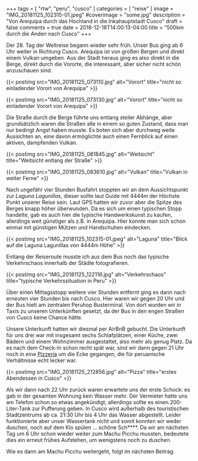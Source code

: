 +++
tags = [
    "rtw",
    "peru",
    "cusco"
    ]
categories = [
    "reise"
]
image = "IMG_20181125_102315-01.jpeg"
#coverimage = "some.jpg"
description = "Von Arequipa durch das Hochland in die Inkahauptstadt Cusco"
draft = false
comments = true
date = 2018-12-18T14:00:13-04:00
title = "500km durch die Anden nach Cusco"
+++

Der 28. Tag der Weltreise begann wieder sehr früh. Unser Bus ging ab 6 Uhr weiter in Richtung Cusco. Arequipa ist von großen Bergen und direkt einem Vulkan umgeben. Aus der Stadt heraus ging es also direkt in die Berge, direkt durch die Vororte, die interessant, aber sicher nicht schön anzuschauen sind.

{{< postimg src="IMG_20181125_073110.jpg" alt="Vorort" title="nicht so einladender Vorort von Arequipa" >}}

{{< postimg src="IMG_20181125_073130.jpg" alt="Vorort" title="nicht so einladender Vorort von Arequipa" >}}

Die Straße durch die Berge führte uns entlang steiler Abhänge, aber grundsätzlich waren die Straßen alle in einem so guten Zustand, dass man nur bedingt Angst haben musste. Es boten sich aber durchweg weite Aussichten an, eine davon ermöglichte auch einen Fernblick auf einen aktiven, dampfenden Vulkan.

{{< postimg src="IMG_20181125_081845.jpg" alt="Weitsicht" title="Weitsicht entlang der Straße" >}}

{{< postimg src="IMG_20181125_083610.jpg" alt="Vulkan" title="Vulkan in weiter Ferne" >}}

Nach ungefähr vier Stunden Busfahrt stoppten wir an dem Aussichtspunkt zur _Laguna Lagunillas_, dieser sollte laut Guide mit 4444m der Höchste Punkt unserer Reise sein. Laut GPS hatten wir zuvor aber die Spitze des Berges knapp höher überwunden. Da es sich um einen typischen Stopp handelte, gab es auch hier die typische Handwerkskunst zu kaufen, allerdings weit günstiger als z.B. in Arequipa. Hier konnte man sich schon einmal mit günstigen Mützen und Handschuhen eindecken.

{{< postimg src="IMG_20181125_102315-01.jpeg" alt="Laguna" title="Blick auf die Laguna Lagunillas von 4444m Höhe" >}}

Entlang der Reiseroute musste ich aus dem Bus noch das typische Verkehrschaos innerhalb der Städte fotografieren.

{{< postimg src="IMG_20181125_122116.jpg" alt="Verkehrschaos" title="typische Verkehrssituation in Peru" >}}

Über einen Mittagsstopp weitere vier Stunden entfernt ging es dann nach erneuten vier Stunden bis nach Cusco. Hier waren wir gegen 20 Uhr und der Bus hielt am zentralen Peruhop Busterminal. Von dort wurden wir in Taxis zu unseren Unterkünften gesetzt, da der Bus in den engen Straßen von Cusco keine Chance hätte.

Unsere Unterkunft hatten wir diesmal per AirBnB gebucht. Die Unterkunft für uns drei war mit insgesamt sechs Schlafplätzen, einer Küche, zwei Bädern und einem Wohnzimmer ausgestattet, also mehr als genug Platz. Da es nach dem Check-In schon recht spät war, sind wir dann gegen 21 Uhr noch in eine [Pizzeria](https://goo.gl/maps/JLB8RWxcXTv) um die Ecke gegangen, die für peruanische Verhältnisse echt lecker war. 

{{< postimg src="IMG_20181125_212856.jpg" alt="Pizza" title="erstes Abendessen in Cusco" >}}

Als wir dann nach 22 Uhr zurück waren erwartete uns der erste Schock: es gab in der gesamten Wohnung kein Wasser mehr. Der Vermieter hatte uns am Telefon schon so etwas angekündigt, allerdings sollte es einen 200-Liter-Tank zur Pufferung geben. In Cusco wird außerhalb des touristischen Stadtzentrums ab ca. 21:30 Uhr bis 4 Uhr das Wasser abgestellt. Leider funktionierte aber unser Wassertank nicht und somit konnten wir weder duschen, noch auf dem Klo spülen ... schöne Sch****. Da wir am nächsten Tag um 6 Uhr schon wieder weiter zum Machu Picchu mussten, bedeutete dies ein erneut frühes Aufstehen, um wenigstens noch zu duschen.

Wie es dann am Machu Picchu weitergeht, folgt im nächsten Beitrag.